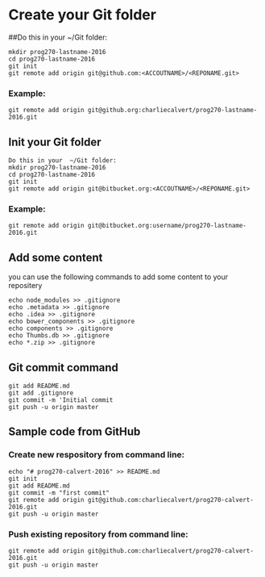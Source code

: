 # Create your Git folder
##Do this in your  ~/Git folder:
```
mkdir prog270-lastname-2016
cd prog270-lastname-2016
git init
git remote add origin git@github.com:<ACCOUTNAME>/<REPONAME.git>
```
### Example:
	git remote add origin git@github.org:charliecalvert/prog270-lastname-2016.git

## Init your Git folder
```
Do this in your  ~/Git folder:
mkdir prog270-lastname-2016
cd prog270-lastname-2016
git init
git remote add origin git@bitbucket.org:<ACCOUTNAME>/<REPONAME.git>
```
### Example:
	git remote add origin git@bitbucket.org:username/prog270-lastname-2016.git

## Add some content

 you can use the following commands to  add some content to your repositery

```
echo node_modules >> .gitignore
echo .metadata >> .gitignore
echo .idea >> .gitignore
echo bower_components >> .gitignore
echo components >> .gitignore
echo Thumbs.db >> .gitignore
echo *.zip >> .gitignore
```
## Git commit command

```
git add README.md
git add .gitignore
git commit -m 'Initial commit
git push -u origin master
```

## Sample code from GitHub
### Create new respository from command line:
```
echo "# prog270-calvert-2016" >> README.md
git init
git add README.md
git commit -m "first commit"
git remote add origin git@github.com:charliecalvert/prog270-calvert-2016.git
git push -u origin master
```
### Push existing repository from command line:
```
git remote add origin git@github.com:charliecalvert/prog270-calvert-2016.git
git push -u origin master
```